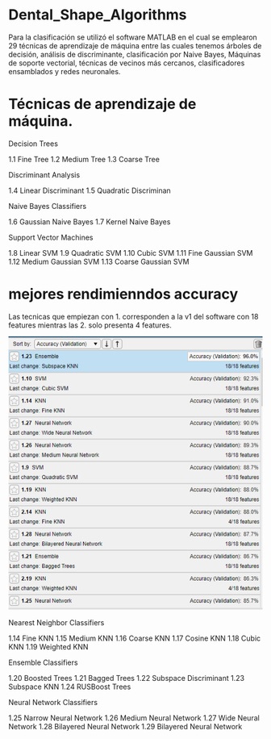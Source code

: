 # Dental_Shape_Algorithms

Para la clasificación se utilizó el software MATLAB en el cual se emplearon 29 técnicas de aprendizaje de máquina entre las cuales tenemos árboles de decisión, análisis de discriminante, clasificación por Naive Bayes, Máquinas de soporte vectorial, técnicas de vecinos más cercanos, clasificadores ensamblados y redes neuronales.

# Técnicas de aprendizaje de máquina.

Decision Trees 
 
1.1 Fine Tree
1.2 Medium Tree
1.3 Coarse Tree
 
Discriminant Analysis

1.4 Linear Discriminant 
1.5 Quadratic Discriminan
 
Naive Bayes Classifiers

1.6 Gaussian Naive Bayes
1.7 Kernel Naive Bayes
 
 
Support Vector Machines
 
1.8 Linear SVM
1.9 Quadratic SVM
1.10 Cubic SVM
1.11 Fine Gaussian SVM
1.12 Medium Gaussian SVM
1.13 Coarse Gaussian SVM
 
 # mejores rendimienndos accuracy 
 
 Las tecnicas que empiezan con 1. corresponden a la v1 del software con 18 features mientras las 2. solo presenta 4 features.
 
 ![Acurracy ](https://github.com/jdtamayoq/Dental_Shape_Algorithms/blob/main/acurracy.PNG)
 
 
 
 
Nearest Neighbor Classifiers
 
1.14 Fine KNN
1.15 Medium KNN
1.16 Coarse KNN
1.17 Cosine KNN
1.18 Cubic KNN
1.19 Weighted KNN
 
 
Ensemble Classifiers
 
1.20 Boosted Trees
1.21 Bagged Trees
1.22 Subspace Discriminant
1.23 Subspace KNN
1.24 RUSBoost Trees


Neural Network Classifiers
 
1.25 Narrow Neural Network
1.26 Medium Neural Network
1.27 Wide Neural Network
1.28 Bilayered Neural Network
1.29 Bilayered Neural Network
